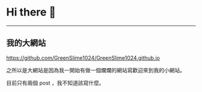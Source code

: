 # Hi there 👋

---

## 我的大網站
https://github.com/GreenSlime1024/GreenSlime1024.github.io

之所以是大網站是因為我一開始有做一個爛爛的網站寫歡迎來到我的小網站。

目前只有兩個 post ，我不知道該寫什麼。
